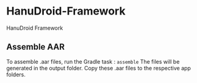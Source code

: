 # HanuDroid-Framework
HanuDroid Framework


## Assemble AAR
To assemble .aar files, run the Gradle task : ```assemble```
The files will be generated in the output folder. 
Copy these .aar files to the respective app folders.